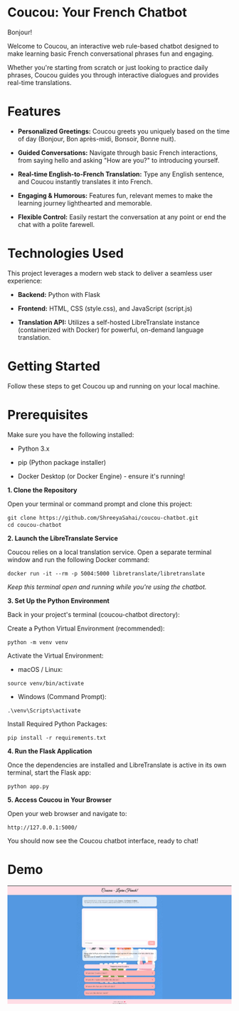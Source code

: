 # Coucou: Your French Chatbot

Bonjour! 

Welcome to Coucou, an interactive web rule-based chatbot designed to make learning basic French conversational phrases fun and engaging.

Whether you're starting from scratch or just looking to practice daily phrases, Coucou guides you through interactive dialogues and provides real-time translations.

# Features

* **Personalized Greetings:** Coucou greets you uniquely based on the time of day (Bonjour, Bon après-midi, Bonsoir, Bonne nuit).

* **Guided Conversations:** Navigate through basic French interactions, from saying hello and asking "How are you?" to introducing yourself.

* **Real-time English-to-French Translation:** Type any English sentence, and Coucou instantly translates it into French.

* **Engaging & Humorous:** Features fun, relevant memes to make the learning journey lighthearted and memorable.

* **Flexible Control:** Easily restart the conversation at any point or end the chat with a polite farewell.

# Technologies Used

This project leverages a modern web stack to deliver a seamless user experience:

* **Backend:** Python with Flask

* **Frontend:** HTML, CSS (style.css), and JavaScript (script.js)

* **Translation API:** Utilizes a self-hosted LibreTranslate instance (containerized with Docker) for powerful, on-demand language translation.

# Getting Started
Follow these steps to get Coucou up and running on your local machine.

# Prerequisites
Make sure you have the following installed:

* Python 3.x

* pip (Python package installer)

* Docker Desktop (or Docker Engine) - ensure it's running!

**1. Clone the Repository**

Open your terminal or command prompt and clone this project:
```
git clone https://github.com/ShreeyaSahai/coucou-chatbot.git
cd coucou-chatbot
```
**2. Launch the LibreTranslate Service**

Coucou relies on a local translation service. Open a separate terminal window and run the following Docker command:
```
docker run -it --rm -p 5004:5000 libretranslate/libretranslate
```
*Keep this terminal open and running while you're using the chatbot.*

**3. Set Up the Python Environment**

Back in your project's terminal (coucou-chatbot directory):

Create a Python Virtual Environment (recommended):
```
python -m venv venv
```
Activate the Virtual Environment:

* macOS / Linux:
```
source venv/bin/activate
```
* Windows (Command Prompt):
```
.\venv\Scripts\activate
```
Install Required Python Packages:
```
pip install -r requirements.txt
```
**4. Run the Flask Application**

Once the dependencies are installed and LibreTranslate is active in its own terminal, start the Flask app:
```
python app.py
```
**5. Access Coucou in Your Browser**

Open your web browser and navigate to:
```
http://127.0.0.1:5000/
```
You should now see the Coucou chatbot interface, ready to chat!

# Demo

[![Watch the video](https://raw.githubusercontent.com/ShreeyaSahai/coucou-chatbot/main/coucou_thumbail.png)](https://raw.githubusercontent.com/ShreeyaSahai/coucou-chatbot/main/coucou_chatbot_demo.mp4)





